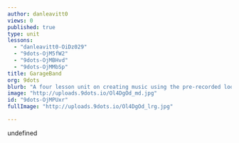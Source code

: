 ```yaml
---
author: danleavitt0
views: 0
published: true
type: unit
lessons: 
  - "danleavitt0-OiDz029"
  - "9dots-OjM5fW2"
  - "9dots-OjMBHvd"
  - "9dots-OjMMbSp"
title: GarageBand
org: 9dots
blurb: "A four lesson unit on creating music using the pre-recorded loops in the GarageBand application."
image: "http://uploads.9dots.io/Ol4DgOd_md.jpg"
id: "9dots-OjMPUxr"
fullImage: "http://uploads.9dots.io/Ol4DgOd_lrg.jpg"

---
```


undefined
